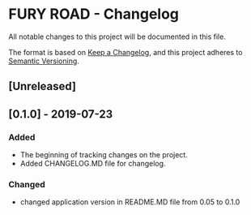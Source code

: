 # FURY ROAD - Changelog

All notable changes to this project will be documented in this file.

The format is based on [Keep a Changelog](https://keepachangelog.com/en/1.0.0/),
and this project adheres to [Semantic Versioning](https://semver.org/spec/v2.0.0.html).

## [Unreleased]

## [0.1.0] - 2019-07-23
### Added
- The beginning of tracking changes on the project.
- Added CHANGELOG.MD file for changelog.

### Changed
- changed application version in README.MD file from 0.05 to 0.1.0
